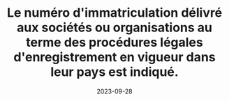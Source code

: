 ---
N: '101'
Rubrique: Identification et contact
title: Le numéro d'immatriculation délivré aux sociétés ou organisations au terme des procédures légales d'enregistrement en vigueur dans leur pays est indiqué. 
detail: Le numéro d'immatriculation délivré aux sociétés ou organisations au terme des procédures légales d'enregistrement en vigueur dans leur pays est indiqué. 
abstract: 
categories: [" Identification et contact"]
agrege: O4101-E015
opquast: '4 101'
indiceebook: '15'
description: "Règle n° 015"
before: "014"
weight: "015"
after: "016"
actif: '1'
layout: rules
date: 2023-09-28
tags: ["", ""]
objectif: ["", ""]
Meo: [""]
Controle: [""
]
epubcheck: 
ace: 
Source: ["Opquast"]
Referentiel: [""]
Steps: ["", ""]
---